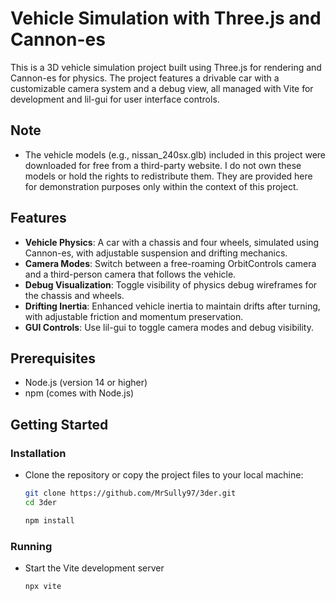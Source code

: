 # Vehicle Simulation with Three.js and Cannon-es

This is a 3D vehicle simulation project built using Three.js for rendering and Cannon-es for physics. The project features a drivable car with a customizable camera system and a debug view, all managed with Vite for development and lil-gui for user interface controls.

## Note
- The vehicle models (e.g., nissan_240sx.glb) included in this project were downloaded for free from a third-party website. I do not own these models or hold the rights to redistribute them. They are provided here for demonstration purposes only within the context of this project.

## Features
- **Vehicle Physics**: A car with a chassis and four wheels, simulated using Cannon-es, with adjustable suspension and drifting mechanics.
- **Camera Modes**: Switch between a free-roaming OrbitControls camera and a third-person camera that follows the vehicle.
- **Debug Visualization**: Toggle visibility of physics debug wireframes for the chassis and wheels.
- **Drifting Inertia**: Enhanced vehicle inertia to maintain drifts after turning, with adjustable friction and momentum preservation.
- **GUI Controls**: Use lil-gui to toggle camera modes and debug visibility.

## Prerequisites
- Node.js (version 14 or higher)
- npm (comes with Node.js)

## Getting Started

### Installation
- Clone the repository or copy the project files to your local machine:
    ```bash
    git clone https://github.com/MrSully97/3der.git 
    cd 3der
    ```
    ```bash
    npm install
    ```

### Running
- Start the Vite development server
    ```bash
    npx vite
    ```
